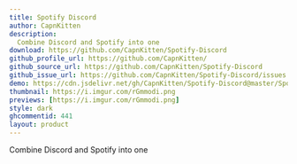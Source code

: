 ```yaml
---
title: Spotify Discord
author: CapnKitten
description:
  Combine Discord and Spotify into one
download: https://github.com/CapnKitten/Spotify-Discord
github_profile_url: https://github.com/CapnKitten/
github_source_url: https://github.com/CapnKitten/Spotify-Discord
github_issue_url: https://github.com/CapnKitten/Spotify-Discord/issues
demo: https://cdn.jsdelivr.net/gh/CapnKitten/Spotify-Discord@master/Spotify-Discord.theme.css
thumbnail: https://i.imgur.com/rGmmodi.png
previews: [https://i.imgur.com/rGmmodi.png]
style: dark
ghcommentid: 441
layout: product
---
```

Combine Discord and Spotify into one
